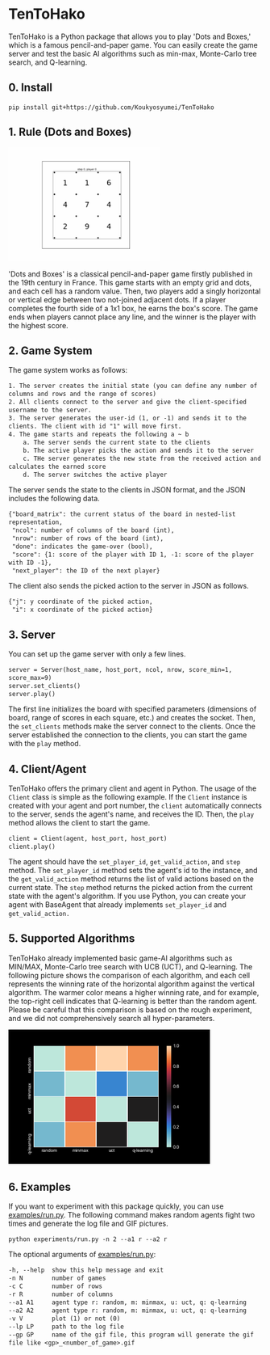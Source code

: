 # TenToHako

TenToHako is a Python package that allows you to play 'Dots and Boxes,' which is a famous pencil-and-paper game.
You can easily create the game server and test the basic AI algorithms such as min-max, Monte-Carlo tree search, and Q-learning.

## 0. Install

    pip install git+https://github.com/Koukyosyumei/TenToHako

## 1. Rule (Dots and Boxes)

<img src="img/sample.gif" width=300>

'Dots and Boxes' is a classical pencil-and-paper game firstly published in the 19th century in France.
This game starts with an empty grid and dots, and each cell has a random value. Then, two players add a singly horizontal or vertical edge between two not-joined adjacent dots. If a player completes the fourth side of a 1x1 box, he earns the box's score. The game ends when players cannot place any line, and the winner is the player with the highest score.

## 2. Game System

The game system works as follows:

    1. The server creates the initial state (you can define any number of columns and rows and the range of scores)
    2. All clients connect to the server and give the client-specified username to the server.
    3. The server generates the user-id (1, or -1) and sends it to the clients. The client with id "1" will move first.
    4. The game starts and repeats the following a ~ b
        a. The server sends the current state to the clients
        b. The active player picks the action and sends it to the server
        c. THe server generates the new state from the received action and calculates the earned score
        d. The server switches the active player

The server sends the state to the clients in JSON format, and the JSON includes the following data.

    {"board_matrix": the current status of the board in nested-list representation,
     "ncol": number of columns of the board (int),
     "nrow": number of rows of the board (int),
     "done": indicates the game-over (bool),
     "score": {1: score of the player with ID 1, -1: score of the player with ID -1},
     "next_player": the ID of the next player}

The client also sends the picked action to the server in JSON as follows.

    {"j": y coordinate of the picked action,
     "i": x coordinate of the picked action}

## 3. Server

You can set up the game server with only a few lines.

    server = Server(host_name, host_port, ncol, nrow, score_min=1, score_max=9)
    server.set_clients()
    server.play()

The first line initializes the board with specified parameters (dimensions of board, range of scores in each square, etc.) and creates the socket. Then, the `set_clients` methods make the server connect to the clients. Once the server established the connection to the clients, you can start the game with the `play` method.

## 4. Client/Agent

TenToHako offers the primary client and agent in Python. The usage of the `Client` class is simple as the following example. If the `Client` instance is created with your agent and port number, the `client` automatically connects to the server, sends the agent's name, and receives the ID. Then, the `play` method allows the client to start the game.

    client = Client(agent, host_port, host_port)
    client.play()

The agent should have the `set_player_id`, `get_valid_action`, and `step` method. The `set_player_id` method sets the agent's id to the instance, and the `get_valid_action` method returns the list of valid actions based on the current state. The `step` method returns the picked action from the current state with the agent's algorithm. If you use Python, you can create your agent with BaseAgent that already implements `set_player_id` and `get_valid_action.`

## 5. Supported Algorithms

TenToHako already implemented basic game-AI algorithms such as MIN/MAX, Monte-Carlo tree search with UCB (UCT), and Q-learning. The following picture shows the comparison of each algorithm, and each cell represents the winning rate of the horizontal algorithm against the vertical algorithm. The warmer color means a higher winning rate, and for example, the top-right cell indicates that Q-learning is better than the random agent. Please be careful that this comparison is based on the rough experiment, and we did not comprehensively search all hyper-parameters.

<img src="img/comparison.png" width=400>

## 6. Examples

If you want to experiment with this package quickly, you can use [examples/run.py](examples/run.py). The following command makes random agents fight two times and generate the log file and GIF pictures.

    python experiments/run.py -n 2 --a1 r --a2 r

The optional arguments of [examples/run.py](examples/run.py):

    -h, --help  show this help message and exit
    -n N        number of games
    -c C        number of rows
    -r R        number of columns
    --a1 A1     agent type r: random, m: minmax, u: uct, q: q-learning
    --a2 A2     agent type r: random, m: minmax, u: uct, q: q-learning
    -v V        plot (1) or not (0)
    --lp LP     path to the log file
    --gp GP     name of the gif file, this program will generate the gif file like <gp>_<number_of_game>.gif





